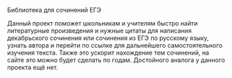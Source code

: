 Библиотека для сочинений ЕГЭ

Данный проект поможет школьникам и учителям быстро найти литературные произведения и нужные цитаты для написания декабрьского сочинения или сочинения из ЕГЭ по русскому языку, узнать автора и перейти по ссылке для дальнейшего самостоятельного изучения текста. 
Также это ускорит нахождение тем сочинений, на сайте это можно будет сделать по годам.
Достойного аналога у данного проекта ещё нет. 
